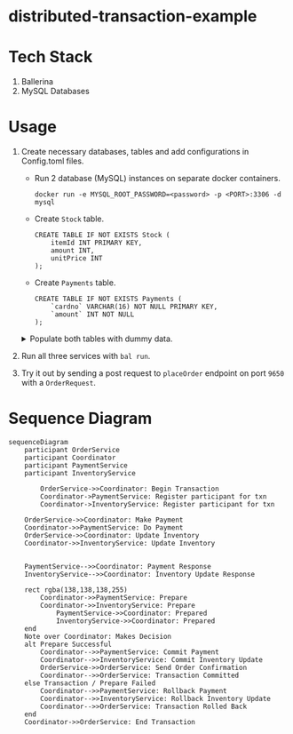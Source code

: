 # distributed-transaction-example

# Tech Stack
1. Ballerina
2. MySQL Databases

# Usage

1. Create necessary databases, tables and add configurations in Config.toml files.
    - Run 2 database (MySQL) instances on separate docker containers.

        ```
        docker run -e MYSQL_ROOT_PASSWORD=<password> -p <PORT>:3306 -d mysql
        ```
    - Create `Stock` table.
        ```
        CREATE TABLE IF NOT EXISTS Stock (
            itemId INT PRIMARY KEY,
            amount INT,
            unitPrice INT
        );
        ```
    - Create `Payments` table.
        ```
        CREATE TABLE IF NOT EXISTS Payments (
            `cardno` VARCHAR(16) NOT NULL PRIMARY KEY,
            `amount` INT NOT NULL
        );
        ```
    <details> 
    <summary>Populate both tables with dummy data.</summary>
    
    ```
    INSERT INTO `Stock`
        (`itemId`, `amount`, `unitPrice`)
        VALUES
        (1, 100, 20),
        (2, 150, 25),
        (3, 200, 18),
        (4, 10, 60);
    ```
    ```
    INSERT INTO `Payments`
        (`cardno`, `amount`)
        VALUES
        ('card1', 1000),
        ('card2', 2000),
        ('card3', 5000);
    ```
    </details>

2. Run all three services with `bal run`.
3. Try it out by sending a post request to `placeOrder` endpoint on port `9650` with a `OrderRequest`.

# Sequence Diagram

```mermaid
sequenceDiagram
    participant OrderService
    participant Coordinator
    participant PaymentService
    participant InventoryService
 
        OrderService->>Coordinator: Begin Transaction
        Coordinator->PaymentService: Register participant for txn
        Coordinator->InventoryService: Register participant for txn
    
    OrderService->>Coordinator: Make Payment
    Coordinator->>PaymentService: Do Payment
    OrderService->>Coordinator: Update Inventory
    Coordinator->>InventoryService: Update Inventory


    PaymentService-->>Coordinator: Payment Response
    InventoryService-->>Coordinator: Inventory Update Response
    
    rect rgba(138,138,138,255)
        Coordinator->>PaymentService: Prepare
        Coordinator->>InventoryService: Prepare
            PaymentService->>Coordinator: Prepared
            InventoryService->>Coordinator: Prepared
    end
    Note over Coordinator: Makes Decision    
    alt Prepare Successful
        Coordinator-->>PaymentService: Commit Payment
        Coordinator-->>InventoryService: Commit Inventory Update
        OrderService->>OrderService: Send Order Confirmation        
        Coordinator-->>OrderService: Transaction Committed
    else Transaction / Prepare Failed
        Coordinator-->>PaymentService: Rollback Payment
        Coordinator-->>InventoryService: Rollback Inventory Update
        Coordinator-->>OrderService: Transaction Rolled Back
    end
    Coordinator->>OrderService: End Transaction
    
```
